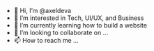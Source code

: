 - 👋 Hi, I’m @axeldeva
- 👀 I’m interested in Tech, UI/UX, and Business
- 🌱 I’m currently learning how to build a website
- 💞️ I’m looking to collaborate on ...
- 📫 How to reach me ...

<!---
axeldeva/axeldeva is a ✨ special ✨ repository because its `README.md` (this file) appears on your GitHub profile.
You can click the Preview link to take a look at your changes.
--->

